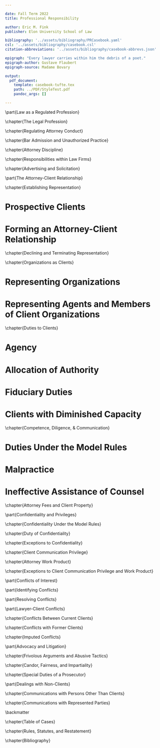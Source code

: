 ```yaml
---

date: Fall Term 2022
title: Professional Responsibility

author: Eric M. Fink
publisher: Elon University School of Law

bibliography: '../assets/bibliography/PRCasebook.yaml'
csl: '../assets/bibliography/casebook.csl'
citation-abbreviations: '../assets/bibliography/casebook-abbrevs.json'

epigraph: "Every lawyer carries within him the debris of a poet."
epigraph-author: Gustave Flaubert
epigraph-source: Madame Bovary

output:
  pdf_document:
    template: casebook-tufte.tex
    path: ../PDF/StyleTest.pdf
    pandoc_args: []

---
```



\part{Law as a Regulated Profession}

\chapter{The Legal Profession}


\chapter{Regulating Attorney Conduct}


\chapter{Bar Admission and Unauthorized Practice}


\chapter{Attorney Discipline}


\chapter{Responsibilities within Law Firms}


\chapter{Advertising and Solicitation}


\part{The Attorney-Client Relationship}

\chapter{Establishing Representation}

# Prospective Clients

# Forming an Attorney-Client Relationship


\chapter{Declining and Terminating Representation}



\chapter{Organizations as Clients}

# Representing Organizations

# Representing Agents and Members of Client Organizations


\chapter{Duties to Clients}

# Agency

# Allocation of Authority

# Fiduciary Duties

# Clients with Diminished Capacity

\chapter{Competence, Diligence, & Communication}

# Duties Under the Model Rules

# Malpractice

# Ineffective Assistance of Counsel


\chapter{Attorney Fees and Client Property}


\part{Confidentiality and Privileges}

\chapter{Confidentiality Under the Model Rules}

\chapter{Duty of Confidentiality}

\chapter{Exceptions to Confidentiality}

\chapter{Client Communication Privilege}

\chapter{Attorney Work Product}

\chapter{Exceptions to Client Communication Privilege and Work Product}



\part{Conflicts of Interest}

\part{Identifying Conflicts}

\part{Resolving Conflicts}

\part{Lawyer-Client Conflicts}

\chapter{Conflicts Between Current Clients}

\chapter{Conflicts with Former Clients}

\chapter{Imputed Conflicts}




\part{Advocacy and Litigation}


\chapter{Frivolous Arguments and Abusive Tactics}


\chapter{Candor, Fairness, and Impartiality}


\chapter{Special Duties of a Prosecutor}


\part{Dealings with Non-Clients}

\chapter{Communications with Persons Other Than Clients}


\chapter{Communications with Represented Parties}





\backmatter

\chapter{Table of Cases}

\chapter{Rules, Statutes, and Restatement}

\chapter{Bibliography}
